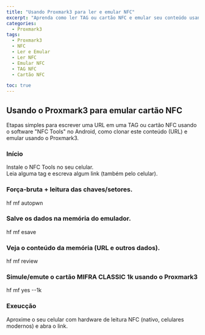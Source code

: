 ```yaml
---
title: "Usando Proxmark3 para ler e emular NFC"
excerpt: "Aprenda como ler TAG ou cartão NFC e emular seu conteúdo usando o Proxmark3."
categories:
  - Proxmark3
tags:
  - Proxmark3
  - NFC
  - Ler e Emular
  - Ler NFC
  - Emular NFC
  - TAG NFC
  - Cartão NFC

toc: true
---
```


## Usando o Proxmark3 para emular cartão NFC

Etapas simples para escrever uma URL em uma TAG ou cartão NFC usando o software "NFC Tools" no Android, como clonar este conteúdo (URL) e emular usando o Proxmark3.  

### Início

  Instale o NFC Tools no seu celular.  
  Leia alguma tag e escreva algum link (também pelo celular).  

### Força-bruta + leitura das chaves/setores.

  hf mf autopwn

### Salve os dados na memória do emulador.

  hf mf esave

### Veja o conteúdo da memória (URL e outros dados).

  hf mf review

### Simule/emute o cartão MIFRA CLASSIC 1k usando o Proxmark3

  hf mf yes --1k

### Exeucção
Aproxime o seu celular com hardware de leitura NFC (nativo, celulares modernos) e abra o link.